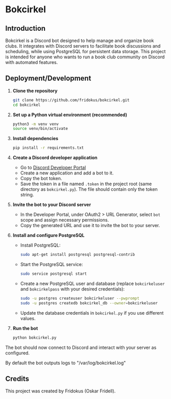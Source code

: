 # Bokcirkel

## Introduction

Bokcirkel is a Discord bot designed to help manage and organize book clubs. It integrates with Discord servers to facilitate book discussions and scheduling, while using PostgreSQL for persistent data storage. This project is intended for anyone who wants to run a book club community on Discord with automated features.


## Deployment/Development

1. **Clone the repository**
   ```bash
   git clone https://github.com/fridokus/bokcirkel.git
   cd bokcirkel
   ```

2. **Set up a Python virtual environment (recommended)**
   ```bash
   python3 -m venv venv
   source venv/bin/activate
   ```

3. **Install dependencies**
   ```bash
   pip install -r requirements.txt
   ```

4. **Create a Discord developer application**
   - Go to [Discord Developer Portal](https://discord.com/developers/applications/)
   - Create a new application and add a bot to it.
   - Copy the bot token.
   - Save the token in a file named `.token` in the project root (same directory as `bokcirkel.py`). The file should contain only the token string.

5. **Invite the bot to your Discord server**
   - In the Developer Portal, under OAuth2 > URL Generator, select `bot` scope and assign necessary permissions.
   - Copy the generated URL and use it to invite the bot to your server.

6. **Install and configure PostgreSQL**
   - Install PostgreSQL:
     ```bash
     sudo apt-get install postgresql postgresql-contrib
     ```
   - Start the PostgreSQL service:
     ```bash
     sudo service postgresql start
     ```
   - Create a new PostgreSQL user and database (replace `bokcirkeluser` and `bokcirkelpass` with your desired credentials):
     ```bash
     sudo -u postgres createuser bokcirkeluser --pwprompt
     sudo -u postgres createdb bokcirkel_db --owner=bokcirkeluser
     ```
   - Update the database credentials in `bokcirkel.py` if you use different values.

7. **Run the bot**
   ```bash
   python bokcirkel.py
   ```

The bot should now connect to Discord and interact with your server as configured.

By default the bot outputs logs to "/var/log/bokcirkel.log"
  
## Credits

This project was created by Fridokus (Oskar Fridell).

